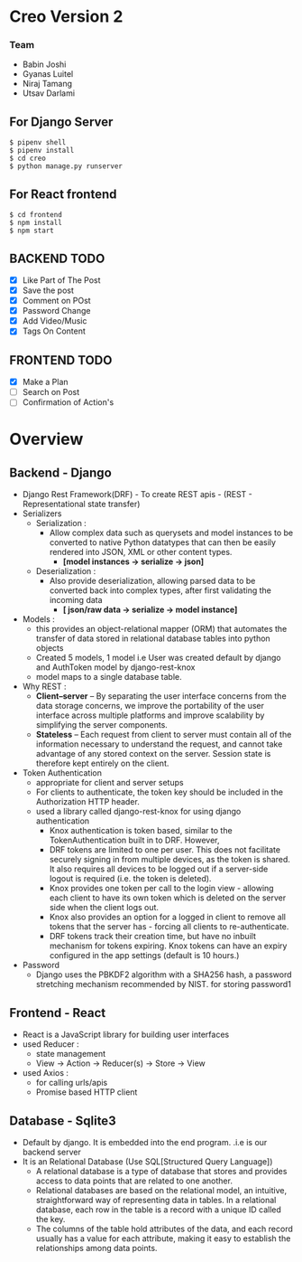 # Creo Version 2

### Team

- Babin Joshi
- Gyanas Luitel 
- Niraj Tamang
- Utsav Darlami

## For Django Server

```
$ pipenv shell 
$ pipenv install
$ cd creo
$ python manage.py runserver 
```

## For React frontend

```
$ cd frontend
$ npm install
$ npm start
```

## BACKEND TODO 

- [x] Like Part of The Post 
- [x] Save the post 
- [x] Comment on POst 
- [x] Password Change 
- [x] Add Video/Music
- [x] Tags On Content

## FRONTEND TODO

- [x] Make a Plan
- [ ] Search on Post
- [ ] Confirmation of Action's

# Overview

## Backend - Django 

- Django Rest Framework(DRF) - To create REST apis - (REST - Representational state transfer)
- Serializers 
    - Serialization :
        - Allow complex data such as querysets and model instances to be converted to native Python datatypes that can then be easily rendered into JSON, XML or other content types. 
            - **[model instances -> serialize -> json]**
    - Deserialization :
        - Also provide deserialization, allowing parsed data to be converted back into complex types, after first validating the incoming data
            - **[ json/raw data -> serialize -> model instance]** 
- Models :
    - this provides an object-relational mapper (ORM) that automates the transfer of data stored in relational database tables into python objects 
    - Created 5 models, 1 model i.e User was created default by django and  AuthToken model by django-rest-knox
    - model maps to a single database table. 
- Why REST :
    - **Client–server** – By separating the user interface concerns from the data storage concerns, we improve the portability of the user interface across multiple platforms and improve scalability by simplifying the server components.
    - **Stateless** – Each request from client to server must contain all of the information necessary to understand the request, and cannot take advantage of any stored context on the server. Session state is therefore kept entirely on the client.
- Token Authentication 
    - appropriate for client and server setups
    - For clients to authenticate, the token key should be included in the Authorization HTTP header. 
    - used a library called django-rest-knox for using django authentication
        - Knox authentication is token based, similar to the TokenAuthentication built in to DRF. However, 
        - DRF tokens are limited to one per user. This does not facilitate securely signing in from multiple devices, as the token is shared. It also requires all devices to be logged out if a server-side logout is required (i.e. the token is deleted).
        - Knox provides one token per call to the login view - allowing each client to have its own token which is deleted on the server side when the client logs out.
        - Knox also provides an option for a logged in client to remove all tokens that the server has - forcing all clients to re-authenticate.
        - DRF tokens track their creation time, but have no inbuilt mechanism for tokens expiring. Knox tokens can have an expiry configured in the app settings (default is 10 hours.)
- Password 
    - Django uses the PBKDF2 algorithm with a SHA256 hash, a password stretching mechanism recommended by NIST.  for storing password1

## Frontend - React

- React is a JavaScript library for building user interfaces
- used Reducer :
    - state management
    - View -> Action -> Reducer(s) -> Store -> View
- used Axios : 
    - for calling urls/apis  
    - Promise based HTTP client 

## Database - Sqlite3 

-  Default by django. It is embedded into the end program. .i.e is our backend server
-  It is an Relational Database (Use SQL[Structured Query Language])
    - A relational database is a type of database that stores and provides access to data points that are related to one another.
    - Relational databases are based on the relational model, an intuitive, straightforward way of representing data in tables. In a relational database, each row in the table is a record with a unique ID called the key.
    - The columns of the table hold attributes of the data, and each record usually has a value for each attribute, making it easy to establish the relationships among data points.


